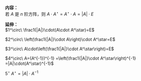 **内容：**  
若 $A$ 是 $n$ 阶方阵，则 $A\cdot A^\star  
=A^\star\cdot A=|A|\cdot E$  
  
**延伸：**  
 $1^\circ\ \frac1{|A|}\cdot(A\cdot A^\star)=E$  
  
  
  
 $2^\circ\ \left(\frac1{|A|}\cdot A\right)\cdot A^\star=E$  
  
  
  
 $3^\circ\ A\cdot\left(\frac1{|A|}\cdot A^\star\right)=E$  
  
  
  
 $4^\circ\ A=(A^{-1})^{-1}  
=\left(\frac1{|A|}\cdot A^\star\right)^{-1}  
=|A|\cdot(A^\star)^{-1}$  
  
  
  
 $5^\circ\ A^\star=|A|\cdot A^{-1}$  

